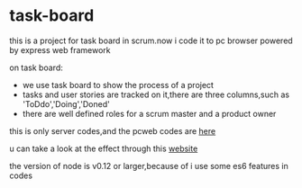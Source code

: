 # task-board
this is a project for task board in scrum.now i code it to pc browser powered by express web framework

on task board:
- we use task board to show the process of a project
- tasks and user stories are tracked on it,there are three columns,such as 'ToDdo','Doing','Doned'
- there are well defined roles for a scrum master and a product owner


this is only server codes,and the pcweb codes are [here](https://github.com/hinson0/task-board-pcweb "here")

u can take a look at the effect through this [website](http://kanban.ishuwo.com "website")

the version of node is v0.12 or larger,because of i use some es6 features in codes